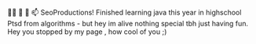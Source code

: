 👋👀 🌱 💞️ 📫 SeoProductions!
Finished learning java this year in highschool
Ptsd from algorithms - but hey im alive
nothing special tbh just having fun.
Hey you stopped by my page , how cool of you ;)
